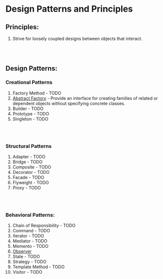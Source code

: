 # Design Patterns and Principles


## Principles:
1. Strive for loosely coupled designs between objects that interact.
<br>
<br>

## Design Patterns: 

### Creational Patterns
1) Factory Method - TODO
2) [Abstract Factory](./abstract_factory) - Provide an interface for creating families of related or dependent objects without specifying concrete classes.
3) Builder - TODO
4) Prototype - TODO
5) Singleton - TODO
<br>
<br>

### Structural Patterns
1) Adapter - TODO
2) Bridge - TODO
3) Composite - TODO
4) Decorator - TODO
5) Facade - TODO
6) Flyweight - TODO
7) Proxy - TODO
<br>
<br>

### Behavioral Patterns:
1) Chain of Responsibility - TODO
2) Command - TODO
3) Iterator - TODO
4) Mediator - TODO
5) Memento - TODO
6) [Observer](./observer_pattern)
7) State - TODO
8) Strategy - TODO
9) Template Method - TODO
10) Visitor - TODO
